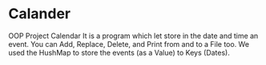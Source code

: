 # Calander
 OOP Project Calendar
It is a program which let store in the date and time an event. You can Add, Replace, Delete, and Print from and to a File too.
We used the HushMap to store the events (as a Value) to Keys (Dates).
